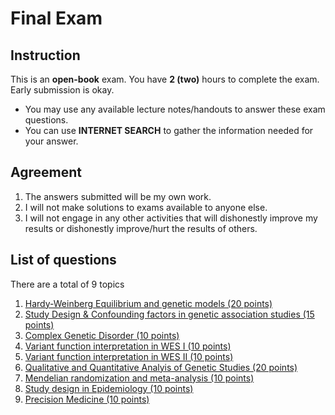 # Final Exam

## Instruction

This is an **open-book** exam.
You have **2 (two)** hours to complete the exam. Early submission is okay.

- You may use any available lecture notes/handouts to answer these exam questions.
- You can use **INTERNET SEARCH** to gather the information needed for your answer.

## Agreement

1. The answers submitted will be my own work. 
2. I will not make solutions to exams available to anyone else. 
3. I will not engage in any other activities that will dishonestly improve my results or dishonestly improve/hurt the results of others.

## List of questions
There are a total of 9 topics 
1. [Hardy-Weinberg Equilibrium and genetic models (20 points)](https://forms.gle/18JKxX3ZciySkhL79)
2. [Study Design & Confounding factors in genetic association studies (15 points)](https://forms.gle/tYeMmEsnw84R4Tk7A)
3. [Complex Genetic Disorder (10 points)](https://forms.gle/wyKKZLujDqErnPf48)
4. [Variant function interpretation in WES I (10 points)](https://forms.gle/wiBQYUrKGMkyc8V3A)
5. [Variant function interpretation in WES II (10 points)](https://forms.gle/js1o8vYypQPhu2rY9)
6. [Qualitative and Quantitative Analyis of Genetic Studies (20 points)](https://forms.gle/Cp71s8ckFXv4oo9EA)
7. [Mendelian randomization and meta-analysis (10 points)](https://forms.gle/iXRjB2i9zNadiDTeA)
8. [Study design in Epidemiology (10 points)](https://forms.gle/pFtLK6FMVVD5zgHh7)
9. [Precision Medicine (10 points)](https://forms.gle/RQNV3v8Rc1xfGy3w7)